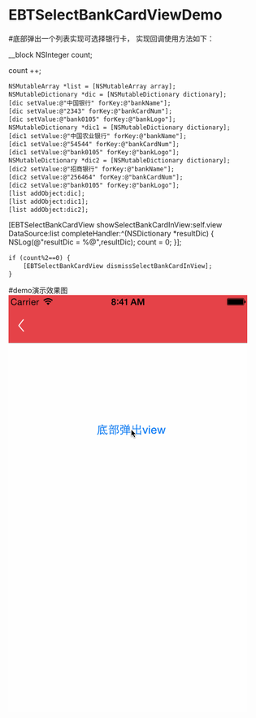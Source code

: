 # EBTSelectBankCardViewDemo

#底部弹出一个列表实现可选择银行卡， 实现回调使用方法如下：

   __block NSInteger count;

 count ++;

    NSMutableArray *list = [NSMutableArray array];
    NSMutableDictionary *dic = [NSMutableDictionary dictionary];
    [dic setValue:@"中国银行" forKey:@"bankName"];
    [dic setValue:@"2343" forKey:@"bankCardNum"];
    [dic setValue:@"bank0105" forKey:@"bankLogo"];
    NSMutableDictionary *dic1 = [NSMutableDictionary dictionary];
    [dic1 setValue:@"中国农业银行" forKey:@"bankName"];
    [dic1 setValue:@"54544" forKey:@"bankCardNum"];
    [dic1 setValue:@"bank0105" forKey:@"bankLogo"];
    NSMutableDictionary *dic2 = [NSMutableDictionary dictionary];
    [dic2 setValue:@"招商银行" forKey:@"bankName"];
    [dic2 setValue:@"256464" forKey:@"bankCardNum"];
    [dic2 setValue:@"bank0105" forKey:@"bankLogo"];
    [list addObject:dic];
    [list addObject:dic1];
    [list addObject:dic2];
    
 [EBTSelectBankCardView showSelectBankCardInView:self.view DataSource:list completeHandler:^(NSDictionary *resultDic) {
     NSLog(@"resultDic = %@",resultDic);
     count = 0;
 }];
   
    if (count%2==0) {
        [EBTSelectBankCardView dismissSelectBankCardInView];
    }




#demo演示效果图
![Image](https://github.com/KBvsMJ/EBTSelectBankCardViewDemo/blob/master/EBTSelectBankCardDemo/EBTSelectBankCardDemo/Demo/1.gif)
